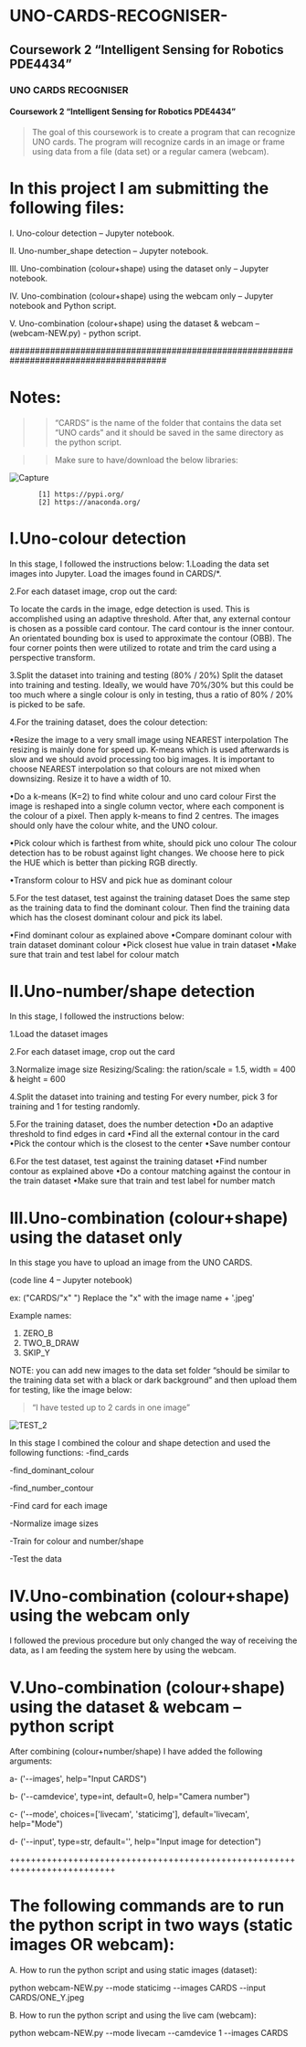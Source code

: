 # UNO-CARDS-RECOGNISER-

## Coursework 2 “Intelligent Sensing for Robotics PDE4434”

### UNO CARDS RECOGNISER 

#### Coursework 2 “Intelligent Sensing for Robotics PDE4434”

>The goal of this coursework is to create a program that can recognize UNO cards. The program will recognize cards in an image or frame using data from a file (data set) or a regular camera (webcam).

# In this project I am submitting the following files:

I. Uno-colour detection – Jupyter notebook.

II.	Uno-number_shape detection – Jupyter notebook.

III.	Uno-combination (colour+shape) using the dataset only – Jupyter notebook.

IV.	Uno-combination (colour+shape) using the webcam only – Jupyter notebook and Python script.

V.	Uno-combination (colour+shape) using the dataset & webcam – (webcam-NEW.py) - python script. 

#######################################################################################

# Notes:

>> “CARDS” is the name of the folder that contains the data set “UNO cards” and it should be saved in the same directory as the python script.

>> Make sure to have/download the below libraries:

![Capture](https://user-images.githubusercontent.com/86204632/167649214-ac011f0e-13b2-420b-9cf4-acfbb0fcc120.PNG)

           
           
           [1] https://pypi.org/
           [2] https://anaconda.org/


# I.Uno-colour detection
In this stage, I followed the instructions below:
1.Loading the data set images into Jupyter.
Load the images found in CARDS/*. 

2.For each dataset image, crop out the card:

To locate the cards in the image, edge detection is used. 
This is accomplished using an adaptive threshold. 
After that, any external contour is chosen as a possible card contour. 
The card contour is the inner contour.
An orientated bounding box is used to approximate the contour (OBB). 
The four corner points then were utilized to rotate and trim the card using a perspective transform.

3.Split the dataset into training and testing (80% / 20%)
Split the dataset into training and testing. Ideally, we would have 70%/30% but this could be too much where a single colour is only in testing, thus a ratio of 80% / 20% is picked to be safe.

4.For the training dataset, does the colour detection:

•Resize the image to a very small image using NEAREST interpolation
The resizing is mainly done for speed up. K-means which is used afterwards is slow and we should avoid processing too big images. 
It is important to choose NEAREST interpolation so that colours are not mixed when downsizing. Resize it to have a width of 10.

•Do a k-means (K=2) to find white colour and uno card colour
First the image is reshaped into a single column vector, where each component is the colour of a pixel. Then apply k-means to find 2 centres. The images should only have the colour white, and the UNO colour.

•Pick colour which is farthest from white, should pick uno colour
The colour detection has to be robust against light changes. 
We choose here to pick the HUE which is better than picking RGB directly.

•Transform colour to HSV and pick hue as dominant colour

5.For the test dataset, test against the training dataset
Does the same step as the training data to find the dominant colour. 
Then find the training data which has the closest dominant colour and pick its label.

•Find dominant colour as explained above
•Compare dominant colour with train dataset dominant colour
•Pick closest hue value in train dataset
•Make sure that train and test label for colour match

# II.Uno-number/shape detection
In this stage, I followed the instructions below:

1.Load the dataset images

2.For each dataset image, crop out the card

3.Normalize image size
Resizing/Scaling: the ration/scale = 1.5, width = 400 & height = 600

4.Split the dataset into training and testing
For every number, pick 3 for training and 1 for testing randomly.

5.For the training dataset, does the number detection
•Do an adaptive threshold to find edges in card
•Find all the external contour in the card
•Pick the contour which is the closest to the center
•Save number contour

6.For the test dataset, test against the training dataset
•Find number contour as explained above
•Do a contour matching against the contour in the train dataset
•Make sure that train and test label for number match



# III.Uno-combination (colour+shape) using the dataset only

In this stage you have to upload an image from the UNO CARDS.

(code line 4 – Jupyter notebook)

ex: ("CARDS/"x" ") Replace the "x" with the image name + '.jpeg'

Example names:
1)   ZERO_B
2)   TWO_B_DRAW
3)   SKIP_Y



NOTE: you can add new images to the data set folder “should be similar to the training data set with a black or dark background” and then upload them for testing, like the image below:

>“I have tested up to 2 cards in one image”


![TEST_2](https://user-images.githubusercontent.com/86204632/167647564-e53b8366-97a2-4008-b287-0fc4c2e83039.jpg)




 
In this stage I combined the colour and shape detection and used the following functions:
-find_cards

-find_dominant_colour

-find_number_contour

-Find card for each image

-Normalize image sizes

-Train for colour and number/shape

-Test the data


# IV.Uno-combination (colour+shape) using the webcam only
I followed the previous procedure but only changed the way of receiving the data, as I am feeding the system here by using the webcam. 


# V.Uno-combination (colour+shape) using the dataset & webcam – python script

After combining (colour+number/shape) I have added the following arguments:

a- ('--images', help="Input CARDS")

b- ('--camdevice', type=int, default=0, help="Camera number")

c- ('--mode', choices=['livecam', 'staticimg'], default='livecam', help="Mode")

d- ('--input', type=str, default='', help="Input image for detection")

++++++++++++++++++++++++++++++++++++++++++++++++++++++++++++++++++++++++++

# The following commands are to run the python script in two ways (static images OR webcam): 

A. How to run the python script and using static images (dataset):

python webcam-NEW.py --mode staticimg --images CARDS --input CARDS/ONE_Y.jpeg  

B. How to run the python script and using the live cam (webcam):

python webcam-NEW.py --mode livecam --camdevice 1 --images CARDS
